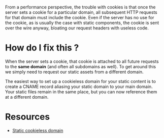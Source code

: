 From a performance perspective, the trouble with cookies is that once the server sets a cookie for a particular domain, all subsequent HTTP requests for that domain must include the cookie.  Even if the server has no use for the cookie, as is usually the case with static components, the cookie is sent over the wire anyway, bloating our request headers with useless code.

# How do I fix this ?

When the server sets a cookie, that cookie is attached to all future requests to the **same domain** (and often all subdomains as well). To get around this we simply need to request our static assets from a different domain.

The easiest way to set up a cookieless domain for your static content is to create a CNAME record aliasing your static domain to your main domain. Your static files remain in the same place, but you can now reference them at a different domain.

# Resources

* [Static cookieless domain](http://www.ravelrumba.com/blog/static-cookieless-domain/)
